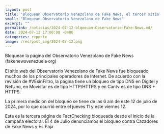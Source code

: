 ```yaml
---
layout: post
title: "Bloquean Observatorio Venezolano de Fake News, el tercer sitio de factchecking en días"
small: "Bloquean Observatorio Venezolano de Fake News"
excerpt: ""
permalink: /noticias/2024-07-12-blqoeuan-Observatorio-Fake-News.md/
date: 2024-07-12 17:00:00 -0400
categories: reporte
image: /res/post_img/2024-07-12.png
---
```


Bloquean la página del Observatorio Venezolano de Fake News (fakenewsvenezuela⸱org)

El sitio web del Observatorio Venezolano de Fake News fue bloqueado muchos de los principales operadores de Internet. De acuerdo con la revisión de #VEsinFiltro, la página tiene un bloqueo de tipo DNS en Digitel y NetUno, en Movistar es de tipo HTTP/HTTPS y en Cantv es de tipo DNS + HTTPS.

La primera medición del bloqueo se tiene de las 6 am de este 12 de julio de 2024, por lo que ocurrió entre el jueves 11 y este viernes 12.

Esta es la tercera página de FactChecking bloqueada desde el inicio de la campaña electoral. El 4 de Julio denunciamos el bloqueo contra Cazadores de Fake News y Es Paja
